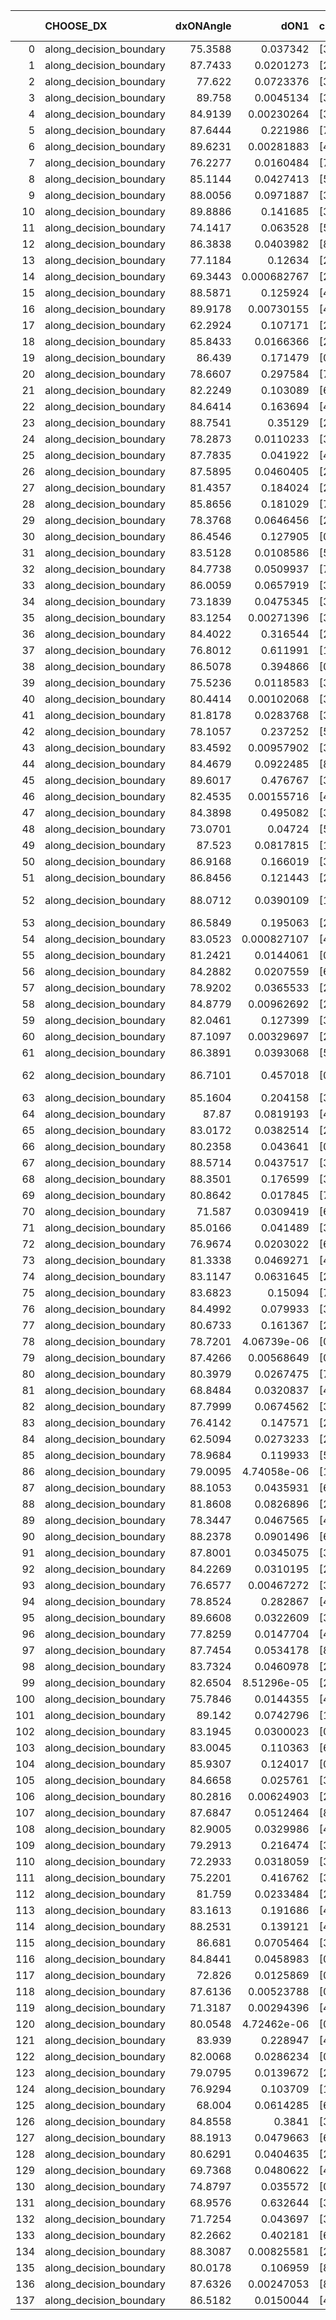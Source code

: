 |     | CHOOSE_DX               |   dxONAngle |        dON1 | cIDON1   |   dON_patch_1 |   nTON |         dON |   dxOFFAngle |       dOFF1 | cIDOFF1   |   dOFF_patch_1 |   nTOFF |        dOFF | SUCCESS   |   nExp |   dual_point_id |   subpoint_time_seconds |   total_execution_time |        logp |        dOFF/dON | Vote dOFF>dON   |
|----:|:------------------------|------------:|------------:|:---------|--------------:|-------:|------------:|-------------:|------------:|:----------|---------------:|--------:|------------:|:----------|-------:|----------------:|------------------------:|-----------------------:|------------:|----------------:|:----------------|
|   0 | along_decision_boundary |     75.3588 | 0.037342    | [3 7]    |   0.037342    |      1 | 0.037342    |      82.0267 | 0.104563    | [3 7]     |    0.104563    |       1 | 0.104563    | True      |      1 |               1 |                0.692868 |                1.08832 |  0          |     2.80015     | True            |
|   1 | along_decision_boundary |     87.7433 | 0.0201273   | [2 7]    |   0.0201273   |      1 | 0.0201273   |      89.9672 | 0.203052    | [2 7]     |    0.203052    |       1 | 0.203052    | True      |      2 |               2 |                0.47043  |                1.56611 | -0.5        |    10.0884      | True            |
|   2 | along_decision_boundary |     77.622  | 0.0723376   | [3 6]    |   0.0723376   |      1 | 0.0723376   |      79.5635 | 0.0580741   | [3 6]     |    0.0580741   |       1 | 0.0580741   | False     |      3 |               3 |                0.616888 |                2.19204 | -1          |     0.80282     | False           |
|   3 | along_decision_boundary |     89.758  | 0.0045134   | [3 4]    |   0.0045134   |      1 | 0.0045134   |      88.0058 | 0.0281423   | [3 4]     |    0.0281423   |       1 | 0.0281423   | True      |      4 |               4 |                0.623216 |                2.82153 | -0.166667   |     6.23527     | True            |
|   4 | along_decision_boundary |     84.9139 | 0.00230264  | [3 6]    |   0.00230264  |      1 | 0.00230264  |      89.8366 | 0.0786979   | [3 6]     |    0.0786979   |       1 | 0.0786979   | True      |      5 |               5 |                0.731142 |                3.56046 | -0.5        |    34.1772      | True            |
|   5 | along_decision_boundary |     87.6444 | 0.221986    | [7 9]    |   0.221986    |      1 | 0.221986    |      88.8177 | 1.46623     | [7 9]     |    1.46623     |       1 | 1.46623     | True      |      6 |               6 |                2.09955  |                5.66801 | -0.9        |     6.60503     | True            |
|   6 | along_decision_boundary |     89.6231 | 0.00281883  | [4 6]    |   0.00281883  |      1 | 0.00281883  |      87.2261 | 0.258207    | [4 6]     |    0.258207    |       1 | 0.258207    | True      |      7 |               7 |                0.850991 |                6.52494 | -1.33333    |    91.6009      | True            |
|   7 | along_decision_boundary |     76.2277 | 0.0160484   | [7 9]    |   0.0160484   |      1 | 0.0160484   |      86.3818 | 0.340742    | [7 9]     |    0.340742    |       1 | 0.340742    | True      |      8 |               8 |                0.611465 |                7.14639 | -1.78571    |    21.2321      | True            |
|   8 | along_decision_boundary |     85.1144 | 0.0427413   | [5 7]    |   0.0427413   |      1 | 0.0427413   |      85.9493 | 0.00192943  | [5 7]     |    0.00192943  |       1 | 0.00192943  | False     |      9 |               9 |                0.694212 |                7.8456  | -2.25       |     0.045142    | False           |
|   9 | along_decision_boundary |     88.0056 | 0.0971887   | [3 9]    |   0.0971887   |      1 | 0.0971887   |      89.0615 | 0.0308584   | [3 9]     |    0.0308584   |       1 | 0.0308584   | False     |     10 |              10 |                0.776434 |                8.63003 | -1.38889    |     0.31751     | False           |
|  10 | along_decision_boundary |     89.8886 | 0.141685    | [3 7]    |   0.141685    |      1 | 0.141685    |      87.3622 | 0.0117915   | [3 7]     |    0.0117915   |       1 | 0.0117915   | False     |     11 |              11 |                0.804402 |                9.44244 | -0.8        |     0.0832232   | False           |
|  11 | along_decision_boundary |     74.1417 | 0.063528    | [5 7]    |   0.063528    |      1 | 0.063528    |      87.4066 | 0.042933    | [5 7]     |    0.042933    |       1 | 0.042933    | False     |     12 |              12 |                0.791154 |               10.2446  | -0.409091   |     0.675812    | False           |
|  12 | along_decision_boundary |     86.3838 | 0.0403982   | [8 9]    |   0.0403982   |      1 | 0.0403982   |      86.0493 | 0.0177506   | [8 9]     |    0.0177506   |       1 | 0.0177506   | False     |     13 |              13 |                0.560368 |               10.8207  | -0.166667   |     0.439391    | False           |
|  13 | along_decision_boundary |     77.1184 | 0.12634     | [2 9]    |   0.12634     |      1 | 0.12634     |      84.193  | 0.020905    | [2 9]     |    0.020905    |       1 | 0.020905    | False     |     14 |              14 |                1.42373  |               12.2534  | -0.0384615  |     0.165466    | False           |
|  14 | along_decision_boundary |     69.3443 | 0.000682767 | [2 4]    |   0.000682767 |      1 | 0.000682767 |      76.1603 | 0.0571374   | [2 4]     |    0.0571374   |       1 | 0.0571374   | True      |     15 |              15 |                0.631614 |               12.895   | -0          |    83.685       | True            |
|  15 | along_decision_boundary |     88.5871 | 0.125924    | [4 7]    |   0.125924    |      1 | 0.125924    |      89.1507 | 0.111614    | [4 7]     |    0.111614    |       1 | 0.111614    | False     |     16 |              16 |                0.608986 |               13.5116  | -0.0333333  |     0.886355    | False           |
|  16 | along_decision_boundary |     89.9178 | 0.00730155  | [4 7]    |   0.00730155  |      1 | 0.00730155  |      89.5512 | 0.0816431   | [4 7]     |    0.0816431   |       1 | 0.0816431   | True      |     17 |              17 |                0.616426 |               14.135   | -0          |    11.1816      | True            |
|  17 | along_decision_boundary |     62.2924 | 0.107171    | [2 3]    |   0.107171    |      1 | 0.107171    |      75.2938 | 0.18237     | [2 3]     |    0.18237     |       1 | 0.18237     | True      |     18 |              18 |                0.803294 |               14.9502  | -0.0294118  |     1.70168     | True            |
|  18 | along_decision_boundary |     85.8433 | 0.0166366   | [2 6]    |   0.0166366   |      1 | 0.0166366   |      88.0979 | 0.00602844  | [2 6]     |    0.00602844  |       1 | 0.00602844  | False     |     19 |              19 |                0.573771 |               15.5303  | -0.111111   |     0.36236     | False           |
|  19 | along_decision_boundary |     86.439  | 0.171479    | [0 1]    |   0.171479    |      1 | 0.171479    |      88.542  | 0.0274367   | [0 1]     |    0.0274367   |       1 | 0.0274367   | False     |     20 |              20 |                0.65665  |               16.1951  | -0.0263158  |     0.16        | False           |
|  20 | along_decision_boundary |     78.6607 | 0.297584    | [7 9]    |   0.297584    |      1 | 0.297584    |      86.0906 | 0.0912825   | [7 9]     |    0.0912825   |       1 | 0.0912825   | False     |     21 |              21 |                0.763305 |               16.9625  | -0          |     0.306746    | False           |
|  21 | along_decision_boundary |     82.2249 | 0.103089    | [6 7]    |   0.103089    |      1 | 0.103089    |      83.7102 | 0.0103776   | [6 7]     |    0.0103776   |       1 | 0.0103776   | False     |     22 |              22 |                0.935666 |               17.9062  | -0.0238095  |     0.100666    | False           |
|  22 | along_decision_boundary |     84.6414 | 0.163694    | [4 7]    |   0.163694    |      1 | 0.163694    |      88.1171 | 0.186795    | [4 7]     |    0.186795    |       1 | 0.186795    | True      |     23 |              23 |                0.866108 |               18.7773  | -0.0909091  |     1.14112     | True            |
|  23 | along_decision_boundary |     88.7541 | 0.35129     | [2 7]    |   0.35129     |      1 | 0.35129     |      85.8994 | 0.110892    | [2 7]     |    0.110892    |       1 | 0.110892    | False     |     24 |              24 |                0.585991 |               19.3702  | -0.0217391  |     0.315671    | False           |
|  24 | along_decision_boundary |     78.2873 | 0.0110233   | [3 6]    |   0.0110233   |      1 | 0.0110233   |      85.4244 | 0.0329843   | [3 6]     |    0.0329843   |       1 | 0.0329843   | True      |     25 |              25 |                0.623672 |               20.0029  | -0.0833333  |     2.99223     | True            |
|  25 | along_decision_boundary |     87.7835 | 0.041922    | [4 5]    |   0.041922    |      1 | 0.041922    |      86.1417 | 0.12448     | [4 5]     |    0.12448     |       1 | 0.12448     | True      |     26 |              26 |                0.622439 |               20.6319  | -0.02       |     2.96933     | True            |
|  26 | along_decision_boundary |     87.5895 | 0.0460405   | [2 7]    |   0.0460405   |      1 | 0.0460405   |      89.7927 | 0.112902    | [2 7]     |    0.112902    |       1 | 0.112902    | True      |     27 |              27 |                0.547087 |               21.1872  | -0          |     2.45223     | True            |
|  27 | along_decision_boundary |     81.4357 | 0.184024    | [2 5]    |   0.184024    |      1 | 0.184024    |      81.8266 | 0.0452528   | [2 5]     |    0.0452528   |       1 | 0.0452528   | False     |     28 |              28 |                0.648838 |               21.845   | -0.0185185  |     0.245907    | False           |
|  28 | along_decision_boundary |     85.8656 | 0.181029    | [7 9]    |   0.181029    |      1 | 0.181029    |      85.4097 | 0.0645161   | [7 9]     |    0.0645161   |       1 | 0.0645161   | False     |     29 |              29 |                0.736287 |               22.5903  | -0          |     0.356385    | False           |
|  29 | along_decision_boundary |     78.3768 | 0.0646456   | [2 7]    |   0.0646456   |      1 | 0.0646456   |      86.6141 | 0.0344551   | [2 7]     |    0.0344551   |       1 | 0.0344551   | False     |     30 |              30 |                0.473884 |               23.0715  | -0.0172414  |     0.532985    | False           |
|  30 | along_decision_boundary |     86.4546 | 0.127905    | [0 1]    |   0.127905    |      1 | 0.127905    |      85.4565 | 0.0135487   | [0 1]     |    0.0135487   |       1 | 0.0135487   | False     |     31 |              31 |                0.696932 |               23.7734  | -0.0666667  |     0.105928    | False           |
|  31 | along_decision_boundary |     83.5128 | 0.0108586   | [5 9]    |   0.0108586   |      1 | 0.0108586   |      83.5034 | 0.0448686   | [5 9]     |    0.0448686   |       1 | 0.0448686   | True      |     32 |              32 |                0.533459 |               24.3169  | -0.145161   |     4.13206     | True            |
|  32 | along_decision_boundary |     84.7738 | 0.0509937   | [7 9]    |   0.0509937   |      1 | 0.0509937   |      88.914  | 0.0416541   | [7 9]     |    0.0416541   |       1 | 0.0416541   | False     |     33 |              33 |                0.590676 |               24.9187  | -0.0625     |     0.816848    | False           |
|  33 | along_decision_boundary |     86.0059 | 0.0657919   | [3 6]    |   0.0657919   |      1 | 0.0657919   |      82.4228 | 0.303495    | [3 6]     |    0.303495    |       1 | 0.303495    | True      |     34 |              34 |                1.3491   |               26.2768  | -0.136364   |     4.61296     | True            |
|  34 | along_decision_boundary |     73.1839 | 0.0475345   | [3 4]    |   0.0475345   |      1 | 0.0475345   |      79.3897 | 0.166614    | [3 4]     |    0.166614    |       1 | 0.166614    | True      |     35 |              35 |                0.498513 |               26.7843  | -0.0588235  |     3.50511     | True            |
|  35 | along_decision_boundary |     83.1254 | 0.00271396  | [3 5]    |   0.00271396  |      1 | 0.00271396  |      86.6235 | 0.044923    | [3 5]     |    0.044923    |       1 | 0.044923    | True      |     36 |              36 |                0.48737  |               27.2807  | -0.0142857  |    16.5525      | True            |
|  36 | along_decision_boundary |     84.4022 | 0.316544    | [2 8]    |   0.316544    |      1 | 0.316544    |      82.3533 | 0.243955    | [2 8]     |    0.243955    |       1 | 0.243955    | False     |     37 |              37 |                0.676573 |               27.9652  | -0          |     0.770682    | False           |
|  37 | along_decision_boundary |     76.8012 | 0.611991    | [1 9]    |   0.611991    |      1 | 0.611991    |      83.5477 | 0.241396    | [0 9]     |    0.241396    |       1 | 0.241396    | False     |     38 |              38 |                0.882151 |               28.8523  | -0.0135135  |     0.394444    | False           |
|  38 | along_decision_boundary |     86.5078 | 0.394866    | [0 1]    |   0.394866    |      1 | 0.394866    |      87.8014 | 0.168976    | [0 1]     |    0.168976    |       1 | 0.168976    | False     |     39 |              39 |                0.95435  |               29.8177  | -0.0526316  |     0.427933    | False           |
|  39 | along_decision_boundary |     75.5236 | 0.0118583   | [3 7]    |   0.0118583   |      1 | 0.0118583   |      79.3786 | 0.179489    | [3 7]     |    0.179489    |       1 | 0.179489    | True      |     40 |              40 |                0.580123 |               30.4028  | -0.115385   |    15.1361      | True            |
|  40 | along_decision_boundary |     80.4414 | 0.00102068  | [3 7]    |   0.00102068  |      1 | 0.00102068  |      84.02   | 0.0108308   | [3 7]     |    0.0108308   |       1 | 0.0108308   | True      |     41 |              41 |                0.524434 |               30.9342  | -0.05       |    10.6113      | True            |
|  41 | along_decision_boundary |     81.8178 | 0.0283768   | [3 5]    |   0.0283768   |      1 | 0.0283768   |      84.8099 | 0.068       | [3 5]     |    0.068       |       1 | 0.068       | True      |     42 |              42 |                0.737055 |               31.6763  | -0.0121951  |     2.39632     | True            |
|  42 | along_decision_boundary |     78.1057 | 0.237252    | [5 7]    |   0.237252    |      1 | 0.237252    |      80.1626 | 0.134533    | [5 7]     |    0.134533    |       1 | 0.134533    | False     |     43 |              43 |                0.502286 |               32.1866  | -0          |     0.567045    | False           |
|  43 | along_decision_boundary |     83.4592 | 0.00957902  | [3 7]    |   0.00957902  |      1 | 0.00957902  |      89.8483 | 0.314474    | [3 7]     |    0.314474    |       1 | 0.314474    | True      |     44 |              44 |                0.992639 |               33.1842  | -0.0116279  |    32.8294      | True            |
|  44 | along_decision_boundary |     84.4679 | 0.0922485   | [8 9]    |   0.0922485   |      1 | 0.0922485   |      83.2946 | 0.0562678   | [8 9]     |    0.0562678   |       1 | 0.0562678   | False     |     45 |              45 |                0.599302 |               33.7914  | -0          |     0.609959    | False           |
|  45 | along_decision_boundary |     89.6017 | 0.476767    | [3 5]    |   0.476767    |      1 | 0.476767    |      87.3283 | 0.11361     | [3 5]     |    0.11361     |       1 | 0.11361     | False     |     46 |              46 |                0.538224 |               34.3367  | -0.0111111  |     0.238292    | False           |
|  46 | along_decision_boundary |     82.4535 | 0.00155716  | [4 7]    |   0.00155716  |      1 | 0.00155716  |      89.9274 | 0.0157918   | [4 7]     |    0.0157918   |       1 | 0.0157918   | True      |     47 |              47 |                0.509521 |               34.8515  | -0.0434783  |    10.1414      | True            |
|  47 | along_decision_boundary |     84.3898 | 0.495082    | [3 5]    |   0.495082    |      1 | 0.495082    |      86.7642 | 0.0454473   | [3 5]     |    0.0454473   |       1 | 0.0454473   | False     |     48 |              48 |                0.58047  |               35.44    | -0.0106383  |     0.0917976   | False           |
|  48 | along_decision_boundary |     73.0701 | 0.04724     | [5 7]    |   0.04724     |      1 | 0.04724     |      84.3094 | 1.02744     | [5 7]     |    1.02744     |       1 | 1.02744     | True      |     49 |              49 |                0.640843 |               36.0899  | -0.0416667  |    21.7494      | True            |
|  49 | along_decision_boundary |     87.523  | 0.0817815   | [1 2]    |   0.0817815   |      1 | 0.0817815   |      87.8123 | 0.0829177   | [1 2]     |    0.0829177   |       1 | 0.0829177   | True      |     50 |              50 |                0.636308 |               36.7352  | -0.0102041  |     1.01389     | True            |
|  50 | along_decision_boundary |     86.9168 | 0.166019    | [3 4]    |   0.166019    |      1 | 0.166019    |      89.6447 | 0.193056    | [3 4]     |    0.193056    |       1 | 0.193056    | True      |     51 |              51 |                0.603467 |               37.3472  | -0          |     1.16285     | True            |
|  51 | along_decision_boundary |     86.8456 | 0.121443    | [2 7]    |   0.121443    |      1 | 0.121443    |      89.8597 | 0.0374949   | [2 7]     |    0.0374949   |       1 | 0.0374949   | False     |     52 |              52 |                0.884646 |               38.2399  | -0.00980392 |     0.308744    | False           |
|  52 | along_decision_boundary |     88.0712 | 0.0390109   | [1 5]    |   0.0390109   |      1 | 0.0390109   |      83.3921 | 8.70025e-06 | [1 5]     |    8.70025e-06 |       1 | 8.70025e-06 | False     |     53 |              53 |                0.434945 |               38.6838  | -0          |     0.000223021 | False           |
|  53 | along_decision_boundary |     86.5849 | 0.195063    | [2 3]    |   0.195063    |      1 | 0.195063    |      85.5094 | 0.237286    | [2 3]     |    0.237286    |       1 | 0.237286    | True      |     54 |              54 |                0.696595 |               39.3854  | -0.00943396 |     1.21646     | True            |
|  54 | along_decision_boundary |     83.0523 | 0.000827107 | [4 6]    |   0.000827107 |      1 | 0.000827107 |      85.6239 | 0.022056    | [4 6]     |    0.022056    |       1 | 0.022056    | True      |     55 |              55 |                0.540074 |               39.9347  | -0          |    26.6665      | True            |
|  55 | along_decision_boundary |     81.2421 | 0.0144061   | [0 4]    |   0.0144061   |      1 | 0.0144061   |      86.2232 | 0.109299    | [1 4]     |    0.109299    |       1 | 0.109299    | True      |     56 |              56 |                0.648037 |               40.5927  | -0.00909091 |     7.58704     | True            |
|  56 | along_decision_boundary |     84.2882 | 0.0207559   | [6 9]    |   0.0207559   |      1 | 0.0207559   |      87.1276 | 0.215015    | [6 9]     |    0.215015    |       1 | 0.215015    | True      |     57 |              57 |                0.602923 |               41.2056  | -0.0357143  |    10.3592      | True            |
|  57 | along_decision_boundary |     78.9202 | 0.0365533   | [2 7]    |   0.0365533   |      1 | 0.0365533   |      84.401  | 0.261267    | [2 7]     |    0.261267    |       1 | 0.261267    | True      |     58 |              58 |                0.950974 |               42.169   | -0.0789474  |     7.14756     | True            |
|  58 | along_decision_boundary |     84.8779 | 0.00962692  | [2 4]    |   0.00962692  |      1 | 0.00962692  |      86.5501 | 0.0254403   | [2 4]     |    0.0254403   |       1 | 0.0254403   | True      |     59 |              59 |                0.414487 |               42.5925  | -0.137931   |     2.64262     | True            |
|  59 | along_decision_boundary |     82.0461 | 0.127399    | [3 5]    |   0.127399    |      1 | 0.127399    |      87.5607 | 0.169671    | [3 5]     |    0.169671    |       1 | 0.169671    | True      |     60 |              60 |                0.533128 |               43.1333  | -0.211864   |     1.3318      | True            |
|  60 | along_decision_boundary |     87.1097 | 0.00329697  | [2 3]    |   0.00329697  |      1 | 0.00329697  |      87.4131 | 0.0856157   | [2 3]     |    0.0856157   |       1 | 0.0856157   | True      |     61 |              61 |                0.539614 |               43.6779  | -0.3        |    25.968       | True            |
|  61 | along_decision_boundary |     86.3891 | 0.0393068   | [5 9]    |   0.0393068   |      1 | 0.0393068   |      84.0863 | 0.0164791   | [5 9]     |    0.0164791   |       1 | 0.0164791   | False     |     62 |              62 |                0.554584 |               44.2414  | -0.401639   |     0.419243    | False           |
|  62 | along_decision_boundary |     86.7101 | 0.457018    | [0 9]    |   0.457018    |      1 | 0.457018    |      87.8378 | 1.33056e-06 | [0 9]     |    1.33056e-06 |       1 | 1.33056e-06 | False     |     63 |              63 |                0.386114 |               44.6361  | -0.290323   |     2.91139e-06 | False           |
|  63 | along_decision_boundary |     85.1604 | 0.204158    | [3 7]    |   0.204158    |      1 | 0.204158    |      89.4918 | 0.117922    | [3 7]     |    0.117922    |       1 | 0.117922    | False     |     64 |              64 |                0.636706 |               45.2778  | -0.198413   |     0.577601    | False           |
|  64 | along_decision_boundary |     87.87   | 0.0819193   | [4 5]    |   0.0819193   |      1 | 0.0819193   |      89.4399 | 0.184264    | [4 5]     |    0.184264    |       1 | 0.184264    | True      |     65 |              65 |                0.717185 |               46.0019  | -0.125      |     2.24934     | True            |
|  65 | along_decision_boundary |     83.0172 | 0.0382514   | [2 7]    |   0.0382514   |      1 | 0.0382514   |      89.164  | 0.152894    | [2 7]     |    0.152894    |       1 | 0.152894    | True      |     66 |              66 |                0.539345 |               46.5503  | -0.192308   |     3.99709     | True            |
|  66 | along_decision_boundary |     80.2358 | 0.043641    | [0 8]    |   0.043641    |      1 | 0.043641    |      88.7398 | 0.0978037   | [1 8]     |    0.0978037   |       1 | 0.0978037   | True      |     67 |              67 |                0.517678 |               47.0769  | -0.272727   |     2.2411      | True            |
|  67 | along_decision_boundary |     88.5714 | 0.0437517   | [3 5]    |   0.0437517   |      1 | 0.0437517   |      88.6465 | 0.144446    | [3 5]     |    0.144446    |       1 | 0.144446    | True      |     68 |              68 |                0.581065 |               47.6669  | -0.365672   |     3.3015      | True            |
|  68 | along_decision_boundary |     88.3501 | 0.176599    | [3 5]    |   0.176599    |      1 | 0.176599    |      85.2713 | 0.21965     | [3 5]     |    0.21965     |       1 | 0.21965     | True      |     69 |              69 |                0.648375 |               48.3279  | -0.470588   |     1.24378     | True            |
|  69 | along_decision_boundary |     80.8642 | 0.017845    | [7 9]    |   0.017845    |      1 | 0.017845    |      79.6532 | 0.124114    | [7 9]     |    0.124114    |       1 | 0.124114    | True      |     70 |              70 |                0.635961 |               48.9729  | -0.586957   |     6.9551      | True            |
|  70 | along_decision_boundary |     71.587  | 0.0309419   | [6 7]    |   0.0309419   |      1 | 0.0309419   |      86.5207 | 0.199979    | [6 7]     |    0.199979    |       1 | 0.199979    | True      |     71 |              71 |                0.57313  |               49.554   | -0.714286   |     6.46305     | True            |
|  71 | along_decision_boundary |     85.0166 | 0.041489    | [3 9]    |   0.041489    |      1 | 0.041489    |      89.84   | 0.114246    | [3 9]     |    0.114246    |       1 | 0.114246    | True      |     72 |              72 |                0.565624 |               50.1311  | -0.852113   |     2.75364     | True            |
|  72 | along_decision_boundary |     76.9674 | 0.0203022   | [6 9]    |   0.0203022   |      1 | 0.0203022   |      81.7903 | 0.0489788   | [6 9]     |    0.0489788   |       1 | 0.0489788   | True      |     73 |              73 |                0.555307 |               50.6976  | -1          |     2.41249     | True            |
|  73 | along_decision_boundary |     81.3338 | 0.0469271   | [4 7]    |   0.0469271   |      1 | 0.0469271   |      84.1059 | 0.0360321   | [4 7]     |    0.0360321   |       1 | 0.0360321   | False     |     74 |              74 |                0.51803  |               51.2247  | -1.15753    |     0.76783     | False           |
|  74 | along_decision_boundary |     83.1147 | 0.0631645   | [2 4]    |   0.0631645   |      1 | 0.0631645   |      86.3331 | 0.0805557   | [2 4]     |    0.0805557   |       1 | 0.0805557   | True      |     75 |              75 |                0.515817 |               51.7497  | -0.972973   |     1.27533     | True            |
|  75 | along_decision_boundary |     83.6823 | 0.15094     | [7 9]    |   0.15094     |      1 | 0.15094     |      89.3009 | 0.203334    | [7 9]     |    0.203334    |       1 | 0.203334    | True      |     76 |              76 |                0.638647 |               52.3943  | -1.12667    |     1.34712     | True            |
|  76 | along_decision_boundary |     84.4992 | 0.079933    | [3 5]    |   0.079933    |      1 | 0.079933    |      85.9065 | 0.0271714   | [3 5]     |    0.0271714   |       1 | 0.0271714   | False     |     77 |              77 |                0.836912 |               53.2362  | -1.28947    |     0.339927    | False           |
|  77 | along_decision_boundary |     80.6733 | 0.161367    | [2 5]    |   0.161367    |      1 | 0.161367    |      82.8349 | 0.0177071   | [2 5]     |    0.0177071   |       1 | 0.0177071   | False     |     78 |              78 |                0.692712 |               53.9349  | -1.0974     |     0.109732    | False           |
|  78 | along_decision_boundary |     78.7201 | 4.06739e-06 | [0 9]    |   4.06739e-06 |      1 | 4.06739e-06 |      82.7618 | 0.371252    | [0 9]     |    0.371252    |       1 | 0.371252    | True      |     79 |              79 |                0.458613 |               54.4035  | -0.923077   | 91275           | True            |
|  79 | along_decision_boundary |     87.4266 | 0.00568649  | [0 1]    |   0.00568649  |      1 | 0.00568649  |      88.0975 | 0.0144502   | [0 1]     |    0.0144502   |       1 | 0.0144502   | True      |     80 |              80 |                0.47116  |               54.8837  | -1.06962    |     2.54114     | True            |
|  80 | along_decision_boundary |     80.3979 | 0.0267475   | [7 9]    |   0.0267475   |      1 | 0.0267475   |      85.5169 | 0.117911    | [7 9]     |    0.117911    |       1 | 0.117911    | True      |     81 |              81 |                0.629731 |               55.5234  | -1.225      |     4.40829     | True            |
|  81 | along_decision_boundary |     68.8484 | 0.0320837   | [4 5]    |   0.0320837   |      1 | 0.0320837   |      79.7945 | 0.252518    | [4 5]     |    0.252518    |       1 | 0.252518    | True      |     82 |              82 |                0.518851 |               56.0492  | -1.38889    |     7.87059     | True            |
|  82 | along_decision_boundary |     87.7999 | 0.0674562   | [3 7]    |   0.0674562   |      1 | 0.0674562   |      84.7558 | 0.0297729   | [3 7]     |    0.0297729   |       1 | 0.0297729   | False     |     83 |              83 |                0.566036 |               56.6223  | -1.56098    |     0.441366    | False           |
|  83 | along_decision_boundary |     76.4142 | 0.147571    | [2 3]    |   0.147571    |      1 | 0.147571    |      85.2214 | 0.0891704   | [2 3]     |    0.0891704   |       1 | 0.0891704   | False     |     84 |              84 |                0.536304 |               57.1667  | -1.35542    |     0.604253    | False           |
|  84 | along_decision_boundary |     62.5094 | 0.0273233   | [2 8]    |   0.0273233   |      1 | 0.0273233   |      76.7597 | 0.0176217   | [2 8]     |    0.0176217   |       1 | 0.0176217   | False     |     85 |              85 |                0.551937 |               57.7246  | -1.16667    |     0.644934    | False           |
|  85 | along_decision_boundary |     78.9684 | 0.119933    | [5 6]    |   0.119933    |      1 | 0.119933    |      83.1996 | 0.3325      | [5 6]     |    0.3325      |       1 | 0.3325      | True      |     86 |              86 |                0.508733 |               58.2444  | -0.994118   |     2.77238     | True            |
|  86 | along_decision_boundary |     79.0095 | 4.74058e-06 | [1 4]    |   4.74058e-06 |      1 | 4.74058e-06 |      88.7017 | 0.0106064   | [0 4]     |    0.0106064   |       1 | 0.0106064   | True      |     87 |              87 |                0.541256 |               58.7946  | -1.13953    |  2237.35        | True            |
|  87 | along_decision_boundary |     88.1053 | 0.0435931   | [6 7]    |   0.0435931   |      1 | 0.0435931   |      86.6549 | 0.0456441   | [6 7]     |    0.0456441   |       1 | 0.0456441   | True      |     88 |              88 |                0.496245 |               59.2998  | -1.2931     |     1.04705     | True            |
|  88 | along_decision_boundary |     81.8608 | 0.0826896   | [2 6]    |   0.0826896   |      1 | 0.0826896   |      80.8755 | 0.493454    | [2 6]     |    0.493454    |       1 | 0.493454    | True      |     89 |              89 |                0.704623 |               60.0124  | -1.45455    |     5.96755     | True            |
|  89 | along_decision_boundary |     78.3447 | 0.0467565   | [4 6]    |   0.0467565   |      1 | 0.0467565   |      81.0722 | 0.216601    | [4 6]     |    0.216601    |       1 | 0.216601    | True      |     90 |              90 |                0.871034 |               60.8937  | -1.6236     |     4.63253     | True            |
|  90 | along_decision_boundary |     88.2378 | 0.0901496   | [6 8]    |   0.0901496   |      1 | 0.0901496   |      89.129  | 0.24982     | [6 8]     |    0.24982     |       1 | 0.24982     | True      |     91 |              91 |                0.820061 |               61.7237  | -1.8        |     2.77118     | True            |
|  91 | along_decision_boundary |     87.8001 | 0.0345075   | [3 9]    |   0.0345075   |      1 | 0.0345075   |      79.5165 | 0.112426    | [3 9]     |    0.112426    |       1 | 0.112426    | True      |     92 |              92 |                0.494495 |               62.2269  | -1.98352    |     3.25801     | True            |
|  92 | along_decision_boundary |     84.2269 | 0.0310195   | [2 4]    |   0.0310195   |      1 | 0.0310195   |      88.5674 | 0.0206619   | [2 4]     |    0.0206619   |       1 | 0.0206619   | False     |     93 |              93 |                0.57088  |               62.8069  | -2.17391    |     0.666094    | False           |
|  93 | along_decision_boundary |     76.6577 | 0.00467272  | [3 5]    |   0.00467272  |      1 | 0.00467272  |      89.5413 | 0.21667     | [3 5]     |    0.21667     |       1 | 0.21667     | True      |     94 |              94 |                0.61109  |               63.427   | -1.94086    |    46.3691      | True            |
|  94 | along_decision_boundary |     78.8524 | 0.282867    | [4 8]    |   0.282867    |      1 | 0.282867    |      82.3367 | 0.0963269   | [4 8]     |    0.0963269   |       1 | 0.0963269   | False     |     95 |              95 |                0.609548 |               64.0415  | -2.12766    |     0.340538    | False           |
|  95 | along_decision_boundary |     89.6608 | 0.0322609   | [3 8]    |   0.0322609   |      1 | 0.0322609   |      86.3301 | 0.032689    | [3 8]     |    0.032689    |       1 | 0.032689    | True      |     96 |              96 |                0.695647 |               64.7431  | -1.9        |     1.01327     | True            |
|  96 | along_decision_boundary |     77.8259 | 0.0147704   | [4 7]    |   0.0147704   |      1 | 0.0147704   |      83.2672 | 0.0604179   | [4 7]     |    0.0604179   |       1 | 0.0604179   | True      |     97 |              97 |                0.507891 |               65.256   | -2.08333    |     4.09048     | True            |
|  97 | along_decision_boundary |     87.7454 | 0.0534178   | [8 9]    |   0.0534178   |      1 | 0.0534178   |      87.9558 | 0.299635    | [8 9]     |    0.299635    |       1 | 0.299635    | True      |     98 |              98 |                0.691552 |               65.9539  | -2.2732     |     5.60928     | True            |
|  98 | along_decision_boundary |     83.7324 | 0.0460978   | [2 7]    |   0.0460978   |      1 | 0.0460978   |      83.4064 | 0.0518119   | [2 7]     |    0.0518119   |       1 | 0.0518119   | True      |     99 |              99 |                0.527331 |               66.4892  | -2.46939    |     1.12395     | True            |
|  99 | along_decision_boundary |     82.6504 | 8.51296e-05 | [2 6]    |   8.51296e-05 |      1 | 8.51296e-05 |      88.3247 | 0.0483825   | [2 6]     |    0.0483825   |       1 | 0.0483825   | True      |    100 |             100 |                0.556063 |               67.0532  | -2.67172    |   568.34        | True            |
| 100 | along_decision_boundary |     75.7846 | 0.0144355   | [4 7]    |   0.0144355   |      1 | 0.0144355   |      86.4604 | 0.00909326  | [4 7]     |    0.00909326  |       1 | 0.00909326  | False     |    101 |             101 |                0.545082 |               67.6082  | -2.88       |     0.629924    | False           |
| 101 | along_decision_boundary |     89.142  | 0.0742796   | [1 7]    |   0.0742796   |      1 | 0.0742796   |      85.4746 | 0.162286    | [1 7]     |    0.162286    |       1 | 0.162286    | True      |    102 |             102 |                0.626652 |               68.2449  | -2.61881    |     2.18479     | True            |
| 102 | along_decision_boundary |     83.1945 | 0.0300023   | [0 8]    |   0.0300023   |      1 | 0.0300023   |      86.37   | 0.256509    | [0 8]     |    0.256509    |       1 | 0.256509    | True      |    103 |             103 |                0.762528 |               69.0134  | -2.82353    |     8.54965     | True            |
| 103 | along_decision_boundary |     83.0045 | 0.110363    | [6 9]    |   0.110363    |      1 | 0.110363    |      84.8881 | 0.0319706   | [6 9]     |    0.0319706   |       1 | 0.0319706   | False     |    104 |             104 |                0.573863 |               69.5937  | -3.03398    |     0.289687    | False           |
| 104 | along_decision_boundary |     85.9307 | 0.124017    | [0 1]    |   0.124017    |      1 | 0.124017    |      86.7172 | 0.0123431   | [0 1]     |    0.0123431   |       1 | 0.0123431   | False     |    105 |             105 |                0.505842 |               70.1075  | -2.76923    |     0.0995269   | False           |
| 105 | along_decision_boundary |     84.6658 | 0.025761    | [3 6]    |   0.025761    |      1 | 0.025761    |      83.004  | 0.00723977  | [3 6]     |    0.00723977  |       1 | 0.00723977  | False     |    106 |             106 |                0.497991 |               70.6145  | -2.51905    |     0.281036    | False           |
| 106 | along_decision_boundary |     80.2816 | 0.00624903  | [2 9]    |   0.00624903  |      1 | 0.00624903  |      82.234  | 0.00887275  | [2 9]     |    0.00887275  |       1 | 0.00887275  | True      |    107 |             107 |                0.696424 |               71.3172  | -2.28302    |     1.41986     | True            |
| 107 | along_decision_boundary |     87.6847 | 0.0512464   | [8 9]    |   0.0512464   |      1 | 0.0512464   |      86.7226 | 0.27997     | [8 9]     |    0.27997     |       1 | 0.27997     | True      |    108 |             108 |                0.67723  |               72.0015  | -2.47196    |     5.46322     | True            |
| 108 | along_decision_boundary |     82.9005 | 0.0329986   | [4 7]    |   0.0329986   |      1 | 0.0329986   |      86.6356 | 0.151956    | [4 7]     |    0.151956    |       1 | 0.151956    | True      |    109 |             109 |                0.647521 |               72.6589  | -2.66667    |     4.60493     | True            |
| 109 | along_decision_boundary |     79.2913 | 0.216474    | [3 7]    |   0.216474    |      1 | 0.216474    |      87.0678 | 0.266639    | [3 7]     |    0.266639    |       1 | 0.266639    | True      |    110 |             110 |                0.709682 |               73.3776  | -2.86697    |     1.23174     | True            |
| 110 | along_decision_boundary |     72.2933 | 0.0318059   | [3 7]    |   0.0318059   |      1 | 0.0318059   |      84.0636 | 0.0325405   | [3 7]     |    0.0325405   |       1 | 0.0325405   | True      |    111 |             111 |                0.604111 |               73.9877  | -3.07273    |     1.02309     | True            |
| 111 | along_decision_boundary |     75.2201 | 0.416762    | [3 7]    |   0.416762    |      1 | 0.416762    |      79.2222 | 0.316328    | [3 7]     |    0.316328    |       1 | 0.316328    | False     |    112 |             112 |                0.948895 |               74.9463  | -3.28378    |     0.759015    | False           |
| 112 | along_decision_boundary |     81.759  | 0.0233484   | [2 3]    |   0.0233484   |      1 | 0.0233484   |      86.9619 | 0.0685106   | [2 3]     |    0.0685106   |       1 | 0.0685106   | True      |    113 |             113 |                0.502689 |               75.4549  | -3.01786    |     2.93428     | True            |
| 113 | along_decision_boundary |     83.1613 | 0.191686    | [4 6]    |   0.191686    |      1 | 0.191686    |      86.514  | 0.015153    | [4 6]     |    0.015153    |       1 | 0.015153    | False     |    114 |             114 |                0.78959  |               76.2525  | -3.22566    |     0.0790512   | False           |
| 114 | along_decision_boundary |     88.2531 | 0.139121    | [4 7]    |   0.139121    |      1 | 0.139121    |      86.8542 | 0.112482    | [4 7]     |    0.112482    |       1 | 0.112482    | False     |    115 |             116 |                0.799055 |               77.624   | -2.96491    |     0.808519    | False           |
| 115 | along_decision_boundary |     86.681  | 0.0705464   | [3 4]    |   0.0705464   |      1 | 0.0705464   |      84.9807 | 0.337688    | [3 4]     |    0.337688    |       1 | 0.337688    | True      |    116 |             117 |                0.534077 |               78.1671  | -2.71739    |     4.78675     | True            |
| 116 | along_decision_boundary |     84.8441 | 0.0458983   | [0 1]    |   0.0458983   |      1 | 0.0458983   |      88.2058 | 0.209517    | [0 1]     |    0.209517    |       1 | 0.209517    | True      |    117 |             118 |                0.881989 |               79.0551  | -2.91379    |     4.5648      | True            |
| 117 | along_decision_boundary |     72.826  | 0.0125869   | [0 5]    |   0.0125869   |      1 | 0.0125869   |      87.3548 | 0.00597498  | [1 5]     |    0.00597498  |       1 | 0.00597498  | False     |    118 |             119 |                0.497471 |               79.5586  | -3.11538    |     0.4747      | False           |
| 118 | along_decision_boundary |     87.6136 | 0.00523788  | [0 1]    |   0.00523788  |      1 | 0.00523788  |      86.3814 | 0.0524446   | [0 1]     |    0.0524446   |       1 | 0.0524446   | True      |    119 |             120 |                0.408317 |               79.9774  | -2.86441    |    10.0126      | True            |
| 119 | along_decision_boundary |     71.3187 | 0.00294396  | [4 7]    |   0.00294396  |      1 | 0.00294396  |      76.8087 | 0.121477    | [4 7]     |    0.121477    |       1 | 0.121477    | True      |    120 |             121 |                0.57428  |               80.5616  | -3.06303    |    41.2631      | True            |
| 120 | along_decision_boundary |     80.0548 | 4.72462e-06 | [0 8]    |   4.72462e-06 |      1 | 4.72462e-06 |      87.805  | 0.0451767   | [0 8]     |    0.0451767   |       1 | 0.0451767   | True      |    121 |             122 |                0.481356 |               81.05    | -3.26667    |  9561.96        | True            |
| 121 | along_decision_boundary |     83.939  | 0.228947    | [4 5]    |   0.228947    |      1 | 0.228947    |      82.6668 | 0.0210638   | [4 5]     |    0.0210638   |       1 | 0.0210638   | False     |    122 |             123 |                0.709091 |               81.7641  | -3.47521    |     0.0920027   | False           |
| 122 | along_decision_boundary |     82.0068 | 0.0286234   | [0 1]    |   0.0286234   |      1 | 0.0286234   |      88.6622 | 0.0278263   | [0 1]     |    0.0278263   |       1 | 0.0278263   | False     |    123 |             124 |                0.530983 |               82.304   | -3.21311    |     0.972155    | False           |
| 123 | along_decision_boundary |     79.0795 | 0.0139672   | [2 9]    |   0.0139672   |      1 | 0.0139672   |      88.2454 | 0.149888    | [2 9]     |    0.149888    |       1 | 0.149888    | True      |    124 |             125 |                0.708128 |               83.019   | -2.96341    |    10.7315      | True            |
| 124 | along_decision_boundary |     76.9294 | 0.103709    | [1 9]    |   0.103709    |      1 | 0.103709    |      86.9973 | 0.0506186   | [0 9]     |    0.0506186   |       1 | 0.0506186   | False     |    125 |             126 |                0.579027 |               83.606   | -3.16129    |     0.488085    | False           |
| 125 | along_decision_boundary |     68.004  | 0.0614285   | [6 8]    |   0.0614285   |      1 | 0.0614285   |      80.043  | 0.296604    | [6 8]     |    0.296604    |       1 | 0.296604    | True      |    126 |             127 |                0.709456 |               84.326   | -2.916      |     4.82845     | True            |
| 126 | along_decision_boundary |     84.8558 | 0.3841      | [3 5]    |   0.3841      |      1 | 0.3841      |      88.9697 | 0.0766623   | [3 5]     |    0.0766623   |       1 | 0.0766623   | False     |    127 |             128 |                0.637279 |               84.9743  | -3.11111    |     0.199589    | False           |
| 127 | along_decision_boundary |     88.1913 | 0.0479663   | [6 7]    |   0.0479663   |      1 | 0.0479663   |      87.8418 | 0.114038    | [6 7]     |    0.114038    |       1 | 0.114038    | True      |    128 |             129 |                0.446306 |               85.4266  | -2.87008    |     2.37747     | True            |
| 128 | along_decision_boundary |     80.6291 | 0.0404635   | [2 6]    |   0.0404635   |      1 | 0.0404635   |      86.1379 | 0.250941    | [2 6]     |    0.250941    |       1 | 0.250941    | True      |    129 |             130 |                0.941329 |               86.373   | -3.0625     |     6.20167     | True            |
| 129 | along_decision_boundary |     69.7368 | 0.0480622   | [4 7]    |   0.0480622   |      1 | 0.0480622   |      81.4281 | 0.662518    | [4 7]     |    0.662518    |       1 | 0.662518    | True      |    130 |             131 |                0.744885 |               87.1239  | -3.25969    |    13.7846      | True            |
| 130 | along_decision_boundary |     74.8797 | 0.035572    | [0 7]    |   0.035572    |      1 | 0.035572    |      88.2812 | 0.071508    | [1 7]     |    0.071508    |       1 | 0.071508    | True      |    131 |             132 |                0.74589  |               87.8768  | -3.46154    |     2.01023     | True            |
| 131 | along_decision_boundary |     68.9576 | 0.632644    | [3 6]    |   0.632644    |      1 | 0.632644    |      80.2622 | 0.174877    | [3 6]     |    0.174877    |       1 | 0.174877    | False     |    132 |             133 |                0.982888 |               88.8667  | -3.66794    |     0.276422    | False           |
| 132 | along_decision_boundary |     71.7254 | 0.043697    | [3 6]    |   0.043697    |      1 | 0.043697    |      79.5236 | 0.0443579   | [3 6]     |    0.0443579   |       1 | 0.0443579   | True      |    133 |             134 |                0.658112 |               89.5348  | -3.40909    |     1.01513     | True            |
| 133 | along_decision_boundary |     82.2662 | 0.402181    | [6 7]    |   0.402181    |      1 | 0.402181    |      85.0801 | 0.0706158   | [6 7]     |    0.0706158   |       1 | 0.0706158   | False     |    134 |             135 |                0.655083 |               90.1989  | -3.61278    |     0.175582    | False           |
| 134 | along_decision_boundary |     88.3087 | 0.00825581  | [2 4]    |   0.00825581  |      1 | 0.00825581  |      89.9655 | 0.0600685   | [2 4]     |    0.0600685   |       1 | 0.0600685   | True      |    135 |             136 |                0.814531 |               91.0259  | -3.35821    |     7.2759      | True            |
| 135 | along_decision_boundary |     80.0178 | 0.106959    | [8 9]    |   0.106959    |      1 | 0.106959    |      84.1206 | 0.01616     | [8 9]     |    0.01616     |       1 | 0.01616     | False     |    136 |             137 |                0.494841 |               91.5307  | -3.55926    |     0.151086    | False           |
| 136 | along_decision_boundary |     87.6326 | 0.00247053  | [8 9]    |   0.00247053  |      1 | 0.00247053  |      87.3971 | 0.202877    | [8 9]     |    0.202877    |       1 | 0.202877    | True      |    137 |             138 |                0.682911 |               92.2206  | -3.30882    |    82.1189      | True            |
| 137 | along_decision_boundary |     86.5182 | 0.0150044   | [4 8]    |   0.0150044   |      1 | 0.0150044   |      81.873  | 0.0177813   | [4 8]     |    0.0177813   |       1 | 0.0177813   | True      |    138 |             139 |                0.510136 |               92.7414  | -3.5073     |     1.18507     | True            |